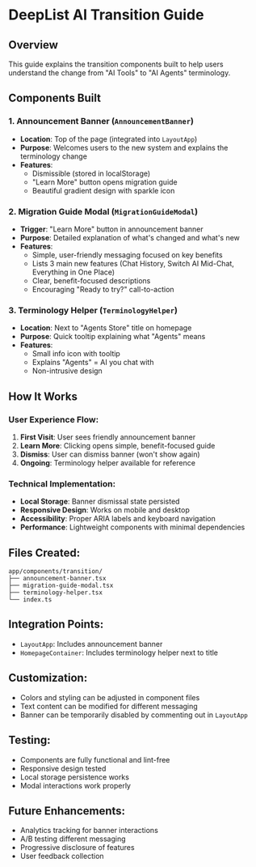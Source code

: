 # DeepList AI Transition Guide

## Overview

This guide explains the transition components built to help users understand the change from "AI Tools" to "AI Agents" terminology.

## Components Built

### 1. Announcement Banner (`AnnouncementBanner`)

- **Location**: Top of the page (integrated into `LayoutApp`)
- **Purpose**: Welcomes users to the new system and explains the terminology change
- **Features**:
  - Dismissible (stored in localStorage)
  - "Learn More" button opens migration guide
  - Beautiful gradient design with sparkle icon

### 2. Migration Guide Modal (`MigrationGuideModal`)

- **Trigger**: "Learn More" button in announcement banner
- **Purpose**: Detailed explanation of what's changed and what's new
- **Features**:
  - Simple, user-friendly messaging focused on key benefits
  - Lists 3 main new features (Chat History, Switch AI Mid-Chat, Everything in One Place)
  - Clear, benefit-focused descriptions
  - Encouraging "Ready to try?" call-to-action

### 3. Terminology Helper (`TerminologyHelper`)

- **Location**: Next to "Agents Store" title on homepage
- **Purpose**: Quick tooltip explaining what "Agents" means
- **Features**:
  - Small info icon with tooltip
  - Explains "Agents" = AI you chat with
  - Non-intrusive design

## How It Works

### User Experience Flow:

1. **First Visit**: User sees friendly announcement banner
2. **Learn More**: Clicking opens simple, benefit-focused guide
3. **Dismiss**: User can dismiss banner (won't show again)
4. **Ongoing**: Terminology helper available for reference

### Technical Implementation:

- **Local Storage**: Banner dismissal state persisted
- **Responsive Design**: Works on mobile and desktop
- **Accessibility**: Proper ARIA labels and keyboard navigation
- **Performance**: Lightweight components with minimal dependencies

## Files Created:

```
app/components/transition/
├── announcement-banner.tsx
├── migration-guide-modal.tsx
├── terminology-helper.tsx
└── index.ts
```

## Integration Points:

- `LayoutApp`: Includes announcement banner
- `HomepageContainer`: Includes terminology helper next to title

## Customization:

- Colors and styling can be adjusted in component files
- Text content can be modified for different messaging
- Banner can be temporarily disabled by commenting out in `LayoutApp`

## Testing:

- Components are fully functional and lint-free
- Responsive design tested
- Local storage persistence works
- Modal interactions work properly

## Future Enhancements:

- Analytics tracking for banner interactions
- A/B testing different messaging
- Progressive disclosure of features
- User feedback collection
